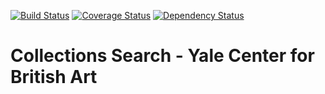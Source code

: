 [![Build Status](https://travis-ci.org/yulgit1/blacklight-collections2.svg?branch=master)](https://travis-ci.org/yulgit1/blacklight-collections2) [![Coverage Status](https://coveralls.io/repos/github/yulgit1/blacklight-collections2/badge.svg?branch=master)](https://coveralls.io/github/yulgit1/blacklight-collections2?branch=master) [![Dependency Status](https://gemnasium.com/badges/github.com/yulgit1/blacklight-collections2.svg)](https://gemnasium.com/github.com/yulgit1/blacklight-collections2)

#  Collections Search -  Yale Center for British Art